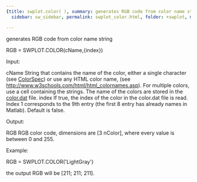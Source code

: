 ```yaml
---
{title: swplot.color( ), summary: generates RGB code from color name string, keywords: sample,
  sidebar: sw_sidebar, permalink: swplot_color.html, folder: +swplot, mathjax: 'true'}

---
```

generates RGB code from color name string
 
RGB = SWPLOT.COLOR(cName,{index})
 
Input:
 
cName     String that contains the name of the color, either a single
          character (see <a href="matlab: doc ColorSpec">ColorSpec</a>) or use any HTML color name,
          (see http://www.w3schools.com/html/html_colornames.asp).
          For multiple colors, use a cell containing the strings. The
          name of the colors are stored in the <a href="matlab: edit color.dat">color.dat</a> file.
index     If true, the index of the color in the color.dat file is read.
          Index 1 corresponds to the 9th entry (the first 8 entry has
          already names in Matlab). Default is false.
 
Output:
 
RGB       RGB color code, dimensions are [3 nColor], where
          every value is between 0 and 255.
 
Example:
 
  RGB = SWPLOT.COLOR('LightGray')
 
  the output RGB will be [211; 211; 211].
 
